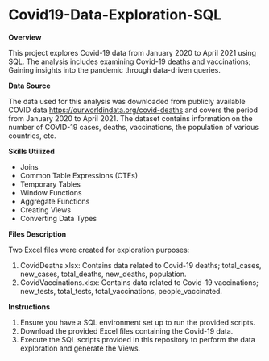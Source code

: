 # Covid19-Data-Exploration-SQL

**Overview**

This project explores Covid-19 data from January 2020 to April 2021 using SQL. The analysis includes examining Covid-19 deaths and vaccinations; Gaining insights into the pandemic through data-driven queries. 

**Data Source**

The data used for this analysis was downloaded from publicly available COVID data https://ourworldindata.org/covid-deaths and covers the period from January 2020 to April 2021. The dataset contains information on the number of COVID-19 cases, deaths, vaccinations, the population of various countries, etc.

**Skills Utilized**

- Joins
- Common Table Expressions (CTEs)
- Temporary Tables
- Window Functions
- Aggregate Functions
- Creating Views
- Converting Data Types


**Files Description**

Two Excel files were created for exploration purposes:

1. CovidDeaths.xlsx: Contains data related to Covid-19 deaths; total_cases, new_cases, total_deaths, new_deaths, population.
2. CovidVaccinations.xlsx: Contains data related to Covid-19 vaccinations; new_tests, total_tests, total_vaccinations, people_vaccinated.

**Instructions**

1. Ensure you have a SQL environment set up to run the provided scripts.
2. Download the provided Excel files containing the Covid-19 data.
3. Execute the SQL scripts provided in this repository to perform the data exploration and generate the Views.
